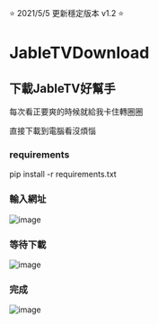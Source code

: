  ⭐ 2021/5/5 更新穩定版本 v1.2 ⭐

# JableTVDownload

## 下載JableTV好幫手

每次看正要爽的時候就給我卡住轉圈圈  

直接下載到電腦看沒煩惱

### requirements
pip install -r requirements.txt

### 輸入網址
![image](https://github.com/hcjohn463/JableDownload/blob/main/img/input.PNG)

### 等待下載

![image](https://github.com/hcjohn463/JableDownload/blob/main/img/finish.PNG)

### 完成

![image](https://github.com/hcjohn463/JableDownload/blob/main/img/output.PNG)
